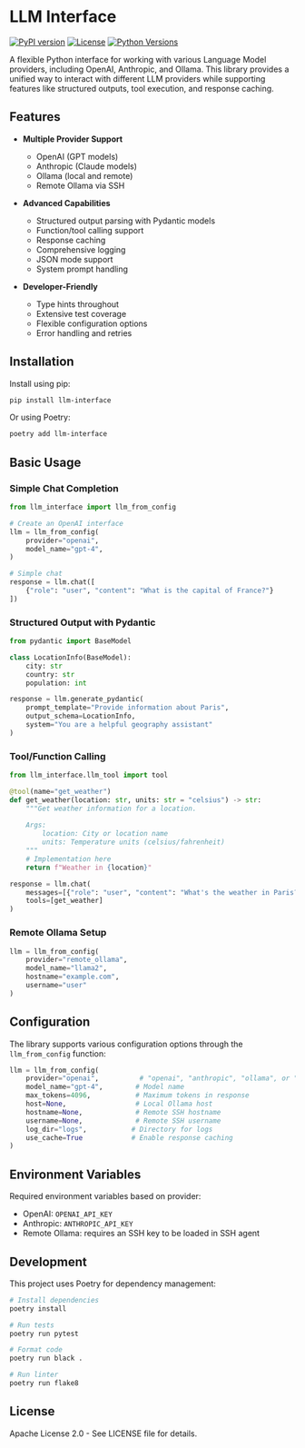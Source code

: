 # LLM Interface

[![PyPI version](https://badge.fury.io/py/llm-interface.svg)](https://badge.fury.io/py/llm-interface)
[![License](https://img.shields.io/badge/License-Apache%202.0-blue.svg)](https://opensource.org/licenses/Apache-2.0)
[![Python Versions](https://img.shields.io/pypi/pyversions/llm-interface.svg)](https://pypi.org/project/llm-interface/)

A flexible Python interface for working with various Language Model providers, including OpenAI, Anthropic, and Ollama. This library provides a unified way to interact with different LLM providers while supporting features like structured outputs, tool execution, and response caching.

## Features

- **Multiple Provider Support**
  - OpenAI (GPT models)
  - Anthropic (Claude models)
  - Ollama (local and remote)
  - Remote Ollama via SSH

- **Advanced Capabilities**
  - Structured output parsing with Pydantic models
  - Function/tool calling support
  - Response caching
  - Comprehensive logging
  - JSON mode support
  - System prompt handling

- **Developer-Friendly**
  - Type hints throughout
  - Extensive test coverage
  - Flexible configuration options
  - Error handling and retries

## Installation

Install using pip:

```bash
pip install llm-interface
```

Or using Poetry:

```bash
poetry add llm-interface
```

## Basic Usage

### Simple Chat Completion

```python
from llm_interface import llm_from_config

# Create an OpenAI interface
llm = llm_from_config(
    provider="openai",
    model_name="gpt-4",
)

# Simple chat
response = llm.chat([
    {"role": "user", "content": "What is the capital of France?"}
])
```

### Structured Output with Pydantic

```python
from pydantic import BaseModel

class LocationInfo(BaseModel):
    city: str
    country: str
    population: int

response = llm.generate_pydantic(
    prompt_template="Provide information about Paris",
    output_schema=LocationInfo,
    system="You are a helpful geography assistant"
)
```

### Tool/Function Calling

```python
from llm_interface.llm_tool import tool

@tool(name="get_weather")
def get_weather(location: str, units: str = "celsius") -> str:
    """Get weather information for a location.
    
    Args:
        location: City or location name
        units: Temperature units (celsius/fahrenheit)
    """
    # Implementation here
    return f"Weather in {location}"

response = llm.chat(
    messages=[{"role": "user", "content": "What's the weather in Paris?"}],
    tools=[get_weather]
)
```

### Remote Ollama Setup

```python
llm = llm_from_config(
    provider="remote_ollama",
    model_name="llama2",
    hostname="example.com",
    username="user"
)
```

## Configuration

The library supports various configuration options through the `llm_from_config` function:

```python
llm = llm_from_config(
    provider="openai",          # "openai", "anthropic", "ollama", or "remote_ollama"
    model_name="gpt-4",        # Model name
    max_tokens=4096,           # Maximum tokens in response
    host=None,                 # Local Ollama host
    hostname=None,             # Remote SSH hostname
    username=None,             # Remote SSH username
    log_dir="logs",           # Directory for logs
    use_cache=True            # Enable response caching
)
```

## Environment Variables

Required environment variables based on provider:

- OpenAI: `OPENAI_API_KEY`
- Anthropic: `ANTHROPIC_API_KEY`
- Remote Ollama: requires an SSH key to be loaded in SSH agent

## Development

This project uses Poetry for dependency management:

```bash
# Install dependencies
poetry install

# Run tests
poetry run pytest

# Format code
poetry run black .

# Run linter
poetry run flake8
```

## License

Apache License 2.0 - See LICENSE file for details.